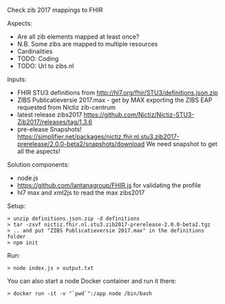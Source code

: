 Check zib 2017 mappings to FHIR

Aspects:
* Are all zib elements mapped at least once?
* N.B. Some zibs are mapped to multiple resources
* Cardinalities
* TODO: Coding
* TODO: Url to zibs.nl

Inputs:
* FHIR STU3 definitions from http://hl7.org/fhir/STU3/definitions.json.zip
* ZIBS Publicatieversie 2017.max - get by MAX exporting the ZIBS EAP requested from Nictiz zib-centrum
* latest release zibs2017 https://github.com/Nictiz/Nictiz-STU3-Zib2017/releases/tag/1.3.6
* pre-elease Snapshots! https://simplifier.net/packages/nictiz.fhir.nl.stu3.zib2017-prerelease/2.0.0-beta2/snapshots/download
We need snapshot to get all the aspects!

Solution components:
* node.js
* https://github.com/lantanagroup/FHIR.js for validating the profile
* hl7 max and xml2js to read the max zibs2017

Setup:
```
> unzip definitions.json.zip -d definitions
> tar -zxvf nictiz.fhir.nl.stu3.zib2017-prerelease-2.0.0-beta2.tgz
> .. and put "ZIBS Publicatieversie 2017.max" in the definitions folder
> npm init
```

Run:
```
> node index.js > output.txt
```

You can also start a node Docker container and run it there:
```
> docker run -it -v "`pwd`":/app node /bin/bash
```

